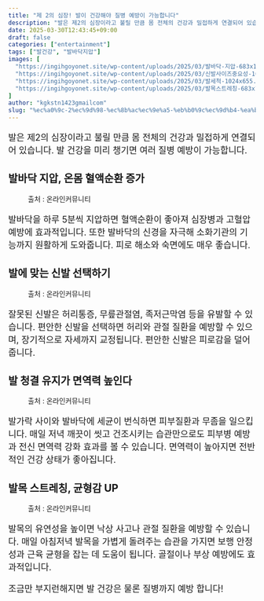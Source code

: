 ```yaml
---
title: "제 2의 심장! 발이 건강해야 질병 예방이 가능합니다"
description: "발은 제2의 심장이라고 불릴 만큼 몸 전체의 건강과 밀접하게 연결되어 있습니다. 발 건강을 미리 챙기면 여러 질병 예방이 가능합니다."
date: 2025-03-30T12:43:45+09:00
draft: false
categories: ["entertainment"]
tags: ["발건강", "발바닥지압"]
images: [
  "https://ingihgoyonet.site/wp-content/uploads/2025/03/발바닥-지압-683x1024.jpg"
  "https://ingihgoyonet.site/wp-content/uploads/2025/03/신발사이즈중요성-1024x678.jpg"
  "https://ingihgoyonet.site/wp-content/uploads/2025/03/발세척-1024x655.jpg"
  "https://ingihgoyonet.site/wp-content/uploads/2025/03/발목스트레칭-683x1024.jpg"
]
author: "kgkstn1423gmailcom"
slug: "%ec%a0%9c-2%ec%9d%98-%ec%8b%ac%ec%9e%a5-%eb%b0%9c%ec%9d%b4-%ea%b1%b4%ea%b0%95%ed%95%b4%ec%95%bc-%ec%a7%88%eb%b3%91-%ec%98%88%eb%b0%a9%ec%9d%b4-%ea%b0%80%eb%8a%a5%ed%95%a9%eb%8b%88%eb%8b%a4"
---
```


<p style="font-size:18px">발은 제2의 심장이라고 불릴 만큼 몸 전체의 건강과 밀접하게 연결되어 있습니다. 발 건강을 미리 챙기면 여러 질병 예방이 가능합니다.</p> <h2 >발바닥 지압, 온몸 혈액순환 증가</h2> <figure ><img src="https://ingihgoyonet.site/wp-content/uploads/2025/03/발바닥-지압-683x1024.jpg" alt="" style="aspect-ratio:16/9;object-fit:cover"/><figcaption >출처 : 온라인커뮤니티</figcaption></figure> <p style="font-size:18px">발바닥을 하루 5분씩 지압하면 혈액순환이 좋아져 심장병과 고혈압 예방에 효과적입니다. 또한 발바닥의 신경을 자극해 소화기관의 기능까지 원활하게 도와줍니다. 피로 해소와 숙면에도 매우 좋습니다.</p> <h2 >발에 맞는 신발 선택하기</h2> <figure ><img src="https://ingihgoyonet.site/wp-content/uploads/2025/03/신발사이즈중요성-1024x678.jpg" alt="" style="aspect-ratio:16/9;object-fit:cover"/><figcaption >출처 : 온라인커뮤니티</figcaption></figure> <p style="font-size:18px">잘못된 신발은 허리통증, 무릎관절염, 족저근막염 등을 유발할 수 있습니다. 편안한 신발을 선택하면 허리와 관절 질환을 예방할 수 있으며, 장기적으로 자세까지 교정됩니다. 편안한 신발은 피로감을 덜어줍니다.</p> <h2 >발 청결 유지가 면역력 높인다</h2> <figure ><img src="https://ingihgoyonet.site/wp-content/uploads/2025/03/발세척-1024x655.jpg" alt="" style="aspect-ratio:16/9;object-fit:cover"/><figcaption >출처 : 온라인커뮤니티</figcaption></figure> <p style="font-size:18px">발가락 사이와 발바닥에 세균이 번식하면 피부질환과 무좀을 일으킵니다. 매일 저녁 깨끗이 씻고 건조시키는 습관만으로도 피부병 예방과 전신 면역력 강화 효과를 볼 수 있습니다. 면역력이 높아지면 전반적인 건강 상태가 좋아집니다.</p> <h2 >발목 스트레칭, 균형감 UP</h2> <figure ><img src="https://ingihgoyonet.site/wp-content/uploads/2025/03/발목스트레칭-683x1024.jpg" alt="" style="aspect-ratio:16/9;object-fit:cover"/><figcaption >출처 : 온라인커뮤니티</figcaption></figure> <p style="font-size:18px">발목의 유연성을 높이면 낙상 사고나 관절 질환을 예방할 수 있습니다. 매일 아침저녁 발목을 가볍게 돌려주는 습관을 가지면 보행 안정성과 근육 균형을 잡는 데 도움이 됩니다. 골절이나 부상 예방에도 효과적입니다.</p> <p style="font-size:18px">조금만 부지런해지면 발 건강은 물론 질병까지 예방 합니다!</p>